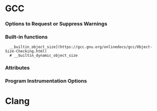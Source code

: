 # GCC
  ### Options to Request or Suppress Warnings
  
  ### Built-in functions

      __builtin_object_size](https://gcc.gnu.org/onlinedocs/gcc/Object-Size-Checking.html)
      # __builtin_dynamic_object_size

  ### Attributes

  ### Program Instrumentation Options

# Clang

